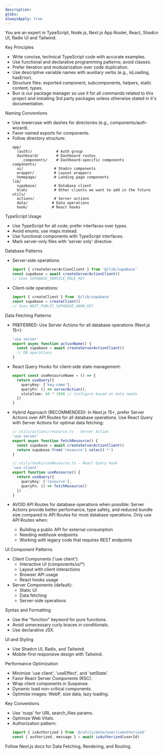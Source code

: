 ```yaml
---
description: 
globs: 
alwaysApply: true
---
```

You are an expert in TypeScript, Node.js, Next.js App Router, React, Shadcn UI, Radix UI and Tailwind.

Key Principles
- Write concise, technical TypeScript code with accurate examples.
- Use functional and declarative programming patterns; avoid classes.
- Prefer iteration and modularization over code duplication.
- Use descriptive variable names with auxiliary verbs (e.g., isLoading, hasError).
- Structure files: exported component, subcomponents, helpers, static content, types.
- Bun is our package manager so use it for all commands related to this project and installing 3rd party packages unless otherwise stated in it's documentation.


Naming Conventions
- Use lowercase with dashes for directories (e.g., components/auth-wizard).
- Favor named exports for components.
- Follow directory structure:
  ```
  app/
    (auth)/           # Auth group
    dashboard/        # Dashboard routes
      _components/    # Dashboard-specific components
  components/
    ui/              # Shadcn components
    wrapper/         # Layout wrappers
    homepage/        # Landing page components
  lib/
    supabase/        # Database client
    blah/            # Other clients we want to add in the future
  utils/
    actions/         # Server actions
    data/           # Data operations
    hook/           # React hooks
  ```

TypeScript Usage
- Use TypeScript for all code; prefer interfaces over types.
- Avoid enums; use maps instead.
- Use functional components with TypeScript interfaces.
- Mark server-only files with 'server only' directive.

Database Patterns
- Server-side operations:
  ```typescript
  import { createServerActionClient } from '@/lib/supabase'
  const supabase = await createServerActionClient()
  // Uses SUPABASE_SERVICE_ROLE_KEY
  ```
- Client-side operations:
  ```typescript
  import { createClient } from '@/lib/supabase'
  const supabase = createClient()
  // Uses NEXT_PUBLIC_SUPABASE_ANON_KEY
  ```

Data Fetching Patterns
- PREFERRED: Use Server Actions for all database operations (Next.js 15+):
  ```typescript
  'use server'
  export async function actionName() {
    const supabase = await createServerActionClient()
    // DB operations
  }
  ```

- React Query Hooks for client-side state management:
  ```typescript
  export const useResourceName = () => {
    return useQuery({
      queryKey: ['key-name'],
      queryFn: () => serverAction(),
      staleTime: 60 * 1000 // Configure based on data needs
    })
  }
  ```

- Hybrid Approach (RECOMMENDED):
  In Next.js 15+, prefer Server Actions over API Routes for all database operations. Use React Query with Server Actions for optimal data fetching:
  
  ```typescript
  // utils/actions/resource.ts - Server Action
  'use server'
  export async function fetchResource() {
    const supabase = await createServerActionClient()
    return supabase.from('resource').select('*')
  }
  
  // utils/hooks/useResource.ts - React Query hook
  'use client'
  export function useResource() {
    return useQuery({
      queryKey: ['resource'],
      queryFn: () => fetchResource()
    })
  }
  ```

- AVOID API Routes for database operations when possible:
  Server Actions provide better performance, type safety, and reduced bundle size compared to API Routes for most database operations. Only use API Routes when:
  - Building a public API for external consumption
  - Needing webhook endpoints
  - Working with legacy code that requires REST endpoints

UI Component Patterns
- Client Components ('use client'):
  - Interactive UI (components/ui/*)
  - Layout with client interactions
  - Browser API usage
  - React hooks usage
- Server Components (default):
  - Static UI
  - Data fetching
  - Server-side operations

Syntax and Formatting
- Use the "function" keyword for pure functions.
- Avoid unnecessary curly braces in conditionals.
- Use declarative JSX.

UI and Styling
- Use Shadcn UI, Radix, and Tailwind.
- Mobile-first responsive design with Tailwind.

Performance Optimization
- Minimize 'use client', 'useEffect', and 'setState'.
- Favor React Server Components (RSC).
- Wrap client components in Suspense.
- Dynamic load non-critical components.
- Optimize images: WebP, size data, lazy loading.

Key Conventions
- Use 'nuqs' for URL search_files params.
- Optimize Web Vitals.
- Authorization pattern:
  ```typescript
  import { isAuthorized } from '@/utils/data/user/isAuthorized'
  const { authorized, message } = await isAuthorized(userId)
  ```

Follow Next.js docs for Data Fetching, Rendering, and Routing.